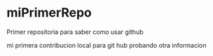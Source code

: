 # miPrimerRepo
Primer repositoria para saber como usar github

mi primera contribucion local para git hub
probando otra informacion